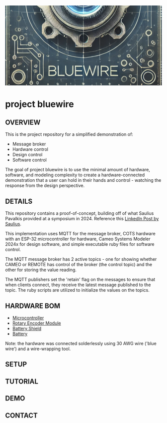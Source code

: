 ![project bluewire](img/bluewire_logo.png)

# project bluewire

## OVERVIEW

This is the project repository for a simplified demonstration of:
* Message broker
* Hardware control
* Design control
* Software control

The goal of project bluewire is to use the minimal amount of hardware, software, and modeling complexity to create a hardware-connected demonstration that a user can hold in their hands and control - watching the response from the design perspective.

## DETAILS

This repository contains a proof-of-concept, building off of what Saulius Pavalkis provided at a symposium in 2024.  Reference this [LinkedIn Post by Saulius](https://www.linkedin.com/posts/sauliuspavalkis_iot-and-hil-with-catia-magic-and-sysml-simulation-activity-7203442605337026560-9NrX/).

This implementation uses MQTT for the message broker, COTS hardware with an ESP-32 microcontroller for hardware, Cameo Systems Modeler 2024x for design software, and simple executable ruby files for software control.

The MQTT message broker has 2 active topics - one for showing whether CAMEO or REMOTE has control of the broker (the control topic) and the other for storing the value reading.

The MQTT publishers set the 'retain' flag on the messages to ensure that when clients connect, they receive the latest message published to the topic.  The ruby scripts are utilized to initialize the values on the topics.

## HARDWARE BOM
* [Microcontroller](https://www.amazon.com/gp/product/B0D8T53CQ5/ref=ppx_od_dt_b_asin_title_s02?ie=UTF8&psc=1)
* [Rotary Encoder Module](https://www.dfrobot.com/product-2575.html?srsltid=AfmBOooL40vc9hlK62E8fBJGLit5WPTY3ZMIfle7tOmoT5yqemdEWzI3)
* [Battery Shield](https://www.amazon.com/dp/B0CJR1Y967?ref_=ppx_hzsearch_conn_dt_b_fed_asin_title_5&th=1)
* [Battery](https://www.amazon.com/dp/B0CDRBR2M1?ref_=ppx_hzsearch_conn_dt_b_fed_asin_title_6)

Note: the hardware was connected solderlessly using 30 AWG wire ('blue wire') and a wire-wrapping tool.

## SETUP

## TUTORIAL

## DEMO

## CONTACT